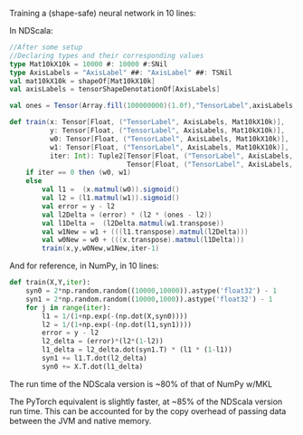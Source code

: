Training a (shape-safe) neural network in 10 lines:

In NDScala:
```scala
//After some setup
//Declaring types and their corresponding values
type Mat10kX10k = 10000 #: 10000 #:SNil
type AxisLabels = "AxisLabel" ##: "AxisLabel" ##: TSNil
val mat10kX10k = shapeOf[Mat10kX10k]
val axisLabels = tensorShapeDenotationOf[AxisLabels]

val ones = Tensor(Array.fill(100000000)(1.0f),"TensorLabel",axisLabels, mat10kX10k)

def train(x: Tensor[Float, ("TensorLabel", AxisLabels, Mat10kX10k)],
          y: Tensor[Float, ("TensorLabel", AxisLabels, Mat10kX10k)],
          w0: Tensor[Float, ("TensorLabel", AxisLabels, Mat10kX10k)],
          w1: Tensor[Float, ("TensorLabel", AxisLabels, Mat10kX10k)],
          iter: Int): Tuple2[Tensor[Float, ("TensorLabel", AxisLabels, Mat10kX10k)],
                             Tensor[Float, ("TensorLabel", AxisLabels, Mat10kX10k)]] =
    if iter == 0 then (w0, w1)
    else
        val l1 =  (x.matmul(w0)).sigmoid()
        val l2 = (l1.matmul(w1)).sigmoid()
        val error = y - l2
        val l2Delta = (error) * (l2 * (ones - l2))
        val l1Delta =  (l2Delta.matmul(w1.transpose))
        val w1New = w1 + (((l1.transpose).matmul(l2Delta)))
        val w0New = w0 + (((x.transpose).matmul(l1Delta)))
        train(x,y,w0New,w1New,iter-1)
```

And for reference, in NumPy, in 10 lines:

```python
def train(X,Y,iter): 
    syn0 = 2*np.random.random((10000,10000)).astype('float32') - 1
    syn1 = 2*np.random.random((10000,1000)).astype('float32') - 1
    for j in range(iter): 
        l1 = 1/(1+np.exp(-(np.dot(X,syn0))))  
        l2 = 1/(1+np.exp(-(np.dot(l1,syn1)))) 
        error = y - l2
        l2_delta = (error)*(l2*(1-l2))
        l1_delta = l2_delta.dot(syn1.T) * (l1 * (1-l1))
        syn1 += l1.T.dot(l2_delta)
        syn0 += X.T.dot(l1_delta) 
```

The run time of the NDScala version is ~80% of that of NumPy w/MKL

The PyTorch equivalent is slightly faster, at ~85% of the NDScala version run time.
This can be accounted for by the copy overhead of passing data between the JVM and native memory.
